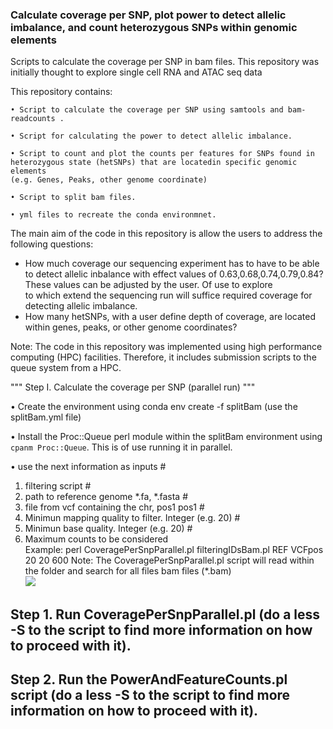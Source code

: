 
### Calculate coverage per SNP, plot power to detect allelic imbalance, and count heterozygous SNPs within genomic elements

Scripts to calculate the coverage per SNP in bam files. This repository was initially thought to explore single cell RNA and ATAC seq data

This repository contains:

    • Script to calculate the coverage per SNP using samtools and bam-readcounts .

    • Script for calculating the power to detect allelic imbalance.

    • Script to count and plot the counts per features for SNPs found in
    heterozygous state (hetSNPs) that are locatedin specific genomic elements
    (e.g. Genes, Peaks, other genome coordinate)

    • Script to split bam files.

    • yml files to recreate the conda environmnet.


The main aim of the code in this repository is allow the users to address the following questions:
- How much coverage our sequencing experiment has to have to be able to detect allelic inbalance with
effect values of 0.63,0.68,0.74,0.79,0.84? These values can be adjusted by the user. Of use to explore  
to which extend the sequencing run will suffice required coverage for detecting allelic imbalance.
- How many hetSNPs, with a user define depth of coverage, are located within genes, peaks, or other genome coordinates?

Note: The code in this repository was implemented using high performance computing (HPC) facilities. Therefore, it includes
submission scripts to the queue system from a HPC.

"""
Step I. Calculate the coverage per SNP (parallel run)
"""

• Create the environment using conda env create -f splitBam (use the splitBam.yml file)

• Install the Proc::Queue perl module within the splitBam environment using `cpanm Proc::Queue`.
This is of use running it in parallel.

• use the next information as inputs                                          #
  1. filtering script                                                       #
  2. path to reference genome *.fa, *.fasta                                   #
  3. file from vcf containing the chr, pos1 pos1                              #
  4. Minimun mapping quality to filter. Integer (e.g. 20)                     #
  5. Minimun  base quality. Integer (e.g. 20)                                 #
  6. Maximum counts to be considered  
  Example:  perl CoveragePerSnpParallel.pl filteringIDsBam.pl REF VCFpos 20 20 600
Note: The CoveragePerSnpParallel.pl script will read within the folder and search for all files bam files (*.bam)    
![](images/FertilityVsLifeExpectancy.gif)





## Step 1. Run CoveragePerSnpParallel.pl (do a less -S to the script to find more information on how to proceed with it).
## Step 2. Run the PowerAndFeatureCounts.pl script (do a less -S to the script to find more information on how to proceed with it).
